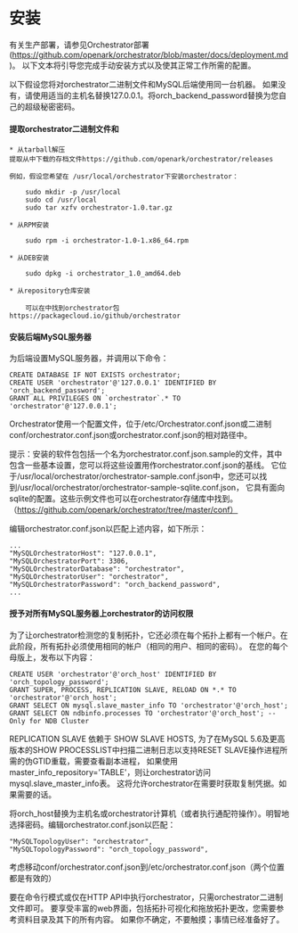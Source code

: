 # 安装

有关生产部署，请参见Orchestrator部署(https://github.com/openark/orchestrator/blob/master/docs/deployment.md)。
以下文本将引导您完成手动安装方式以及使其正常工作所需的配置。

以下假设您将对orchestrator二进制文件和MySQL后端使用同一台机器。
如果没有，请使用适当的主机名替换127.0.0.1。将orch_backend_password替换为您自己的超级秘密密码。

#### 提取orchestrator二进制文件和

    * 从tarball解压
    提取从中下载的存档文件https://github.com/openark/orchestrator/releases 
    
    例如，假设您希望在 /usr/local/orchestrator下安装orchestrator： 
    
        sudo mkdir -p /usr/local
        sudo cd /usr/local
        sudo tar xzfv orchestrator-1.0.tar.gz

    * 从RPM安装
    
        sudo rpm -i orchestrator-1.0-1.x86_64.rpm
    
    * 从DEB安装
    
        sudo dpkg -i orchestrator_1.0_amd64.deb
    
    * 从repository仓库安装
    
        可以在中找到orchestrator包https://packagecloud.io/github/orchestrator
    

#### 安装后端MySQL服务器

为后端设置MySQL服务器，并调用以下命令：
    
    CREATE DATABASE IF NOT EXISTS orchestrator;
    CREATE USER 'orchestrator'@'127.0.0.1' IDENTIFIED BY 'orch_backend_password';
    GRANT ALL PRIVILEGES ON `orchestrator`.* TO 'orchestrator'@'127.0.0.1';

Orchestrator使用一个配置文件，位于/etc/Orchestrator.conf.json或二进制conf/orchestrator.conf.json或orchestrator.conf.json的相对路径中。

提示：安装的软件包包括一个名为orchestrator.conf.json.sample的文件，其中包含一些基本设置，您可以将这些设置用作orchestrator.conf.json的基线。
它位于/usr/local/orchestrator/orchestrator-sample.conf.json中，您还可以找到/usr/local/orchestrator/orchestrator-sample-sqlite.conf.json，
它具有面向sqlite的配置。这些示例文件也可以在orchestrator存储库中找到。（https://github.com/openark/orchestrator/tree/master/conf）

编辑orchestrator.conf.json以匹配上述内容，如下所示：

    ...
    "MySQLOrchestratorHost": "127.0.0.1",
    "MySQLOrchestratorPort": 3306,
    "MySQLOrchestratorDatabase": "orchestrator",
    "MySQLOrchestratorUser": "orchestrator",
    "MySQLOrchestratorPassword": "orch_backend_password",
    ...

#### 授予对所有MySQL服务器上orchestrator的访问权限

为了让orchestrator检测您的复制拓扑，它还必须在每个拓扑上都有一个帐户。在此阶段，所有拓扑必须使用相同的帐户（相同的用户、相同的密码）。
在您的每个母版上，发布以下内容：

    CREATE USER 'orchestrator'@'orch_host' IDENTIFIED BY 'orch_topology_password';
    GRANT SUPER, PROCESS, REPLICATION SLAVE, RELOAD ON *.* TO 'orchestrator'@'orch_host';
    GRANT SELECT ON mysql.slave_master_info TO 'orchestrator'@'orch_host';
    GRANT SELECT ON ndbinfo.processes TO 'orchestrator'@'orch_host'; -- Only for NDB Cluster

REPLICATION SLAVE 依赖于 SHOW SLAVE HOSTS, 为了在MySQL 5.6及更高版本的SHOW PROCESSLIST中扫描二进制日志以支持RESET SLAVE操作进程所需的伪GTID重载，需要查看副本进程，
如果使用master_info_repository='TABLE'，则让orchestrator访问mysql.slave_master_info表。
这将允许orchestrator在需要时获取复制凭据。如果需要的话。

将orch_host替换为主机名或orchestrator计算机（或者执行通配符操作）。明智地选择密码。编辑orchestrator.conf.json以匹配：

    "MySQLTopologyUser": "orchestrator",
    "MySQLTopologyPassword": "orch_topology_password",

考虑移动conf/orchestrator.conf.json到/etc/orchestrator.conf.json（两个位置都是有效的）

要在命令行模式或仅在HTTP API中执行orchestrator，只需orchestrator二进制文件即可。
要享受丰富的web界面，包括拓扑可视化和拖放拓扑更改，您需要参考资料目录及其下的所有内容。
如果你不确定，不要触摸；事情已经准备好了。
